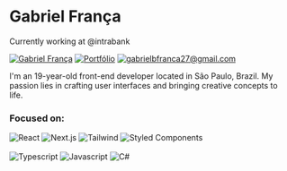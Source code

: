 # Gabriel França
Currently working at @intrabank

[![Gabriel França](https://img.shields.io/badge/Gabriel_França-000000?style=for-the-badge&logo=linkedin)](https://www.linkedin.com/in/gfrnca/)
[![Portfólio](https://img.shields.io/badge/Portfólio-000000?style=for-the-badge&logo=nextdotjs)](https://gfrnca.vercel.app/)
[![gabrielbfranca27@gmail.com](https://img.shields.io/badge/gabrielbfranca27%40gmail.com-000000?style=for-the-badge&logo=gmail&logoColor=%23fff)](mailto:diego.schell.f@gmail.com)

I'm an 19-year-old front-end developer located in São Paulo, Brazil. My passion lies in crafting user interfaces and bringing creative concepts to life.
### Focused on:

![React](https://img.shields.io/badge/React-000000?logo=react&logoColor=%23fff)
![Next.js](https://img.shields.io/badge/Next.js-000000?logo=nextdotjs&logoColor=%23fff)
![Tailwind](https://img.shields.io/badge/Tailwind-000000?logo=tailwindcss&logoColor=%23fff)
![Styled Components](https://img.shields.io/badge/Styled_Components-000000?logo=styledcomponents&logoColor=%23fff)
<br><br>
![Typescript](https://img.shields.io/badge/Typescript-000000?logo=typescript&logoColor=%23fff)
![Javascript](https://img.shields.io/badge/Javascript-000000?logo=javascript&logoColor=%23fff)
![C#](https://img.shields.io/badge/C%23-000000?logo=csharp&logoColor=%23fff)





